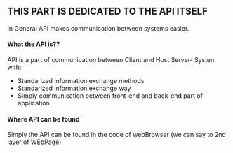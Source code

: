 ## THIS PART IS DEDICATED TO THE API ITSELF

In General API makes communication between systems easier.

#### What the API is??
API is a part of communication between Client and Host Server- Systen with:
- Standarized information exchange methods
- Standarized information exchange way
- Simply communication between front-end and back-end part of application

#### Where API can be found
Simply the API can be found in the code of webBrowser (we can say to 2nd layer of WEbPage)

